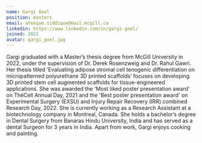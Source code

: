 ```yaml
---
name: Gargi Goel
position: masters
email: ateeque.siddique@mail.mcgill.ca
linkedin: https://www.linkedin.com/in/gargi-goel/
joined: 2021
avatar: gargi_goel.jpg
---
```


Gargi graduated with a Master’s thesis degree from McGill University in 2022, under the supervision of Dr. Derek Rosenzweig and Dr. Rahul Gawri. Her thesis titled ‘Evaluating adipose stromal cell tenogenic differentiation on micropatterned polyurethane 3D printed scaffolds’ focuses on developing 3D printed stem cell augmented scaffolds for tissue-engineered applications. She was awarded the 'Most liked poster presentation award' on ThéCell Annual Day, 2021 and the 'Best poster presentation award' on Experimental Surgery (EXSU) and Injury Repair Recovery (IRR) combined Research Day, 2022. She is currently working as a Research Assistant at a biotechnology company in Montreal, Canada. She holds a bachelor’s degree in Dental Surgery from Banaras Hindu University, India and has served as a dental Surgeon for 3 years in India. Apart from work, Gargi enjoys cooking and painting.
